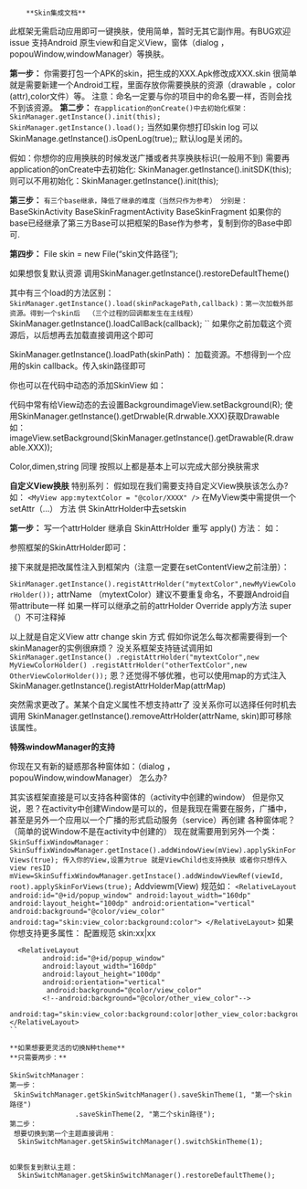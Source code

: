         **Skin集成文档**


此框架无需启动应用即可一键换肤，使用简单，暂时无其它副作用。有BUG欢迎issue
支持Android  原生view和自定义View，窗体（dialog ， popouWindow,windowManager）等换肤。


**第一步：**
你需要打包一个APK的skin，把生成的XXX.Apk修改成XXX.skin
很简单就是需要新建一个Android工程，里面存放你需要换肤的资源（drawable ，color (attr),color文件）等。
注意：命名一定要与你的项目中的命名要一样，否则会找不到该资源。
**第二步：**
``
在application的onCreate()中去初始化框架：
SkinManager.getInstance().init(this);
SkinManager.getInstance().load();
``
当然如果你想打印skin log 可以	SkinManage.getInstance().isOpenLog(true);;
默认log是关闭的。

假如：你想你的应用换肤的时候发送广播或者共享换肤标识(一般用不到)
需要再application的onCreate中去初始化:
SkinManager.getInstance().initSDK(this);
则可以不用初始化：SkinManager.getInstance().init(this);

**第三步：**
``
有三个base继承，降低了继承的难度（当然只作为参考）
分别是：
``
BaseSkinActivity
BaseSkinFragmentActivity
BaseSkinFragment
如果你的base已经继承了第三方Base可以把框架的Base作为参考，复制到你的Base中即可.

**第四步：**
File skin = new File(“skin文件路径”);

如果想恢复默认资源
调用SkinManager.getInstance().restoreDefaultTheme()

其中有三个load的方法区别：
``
SkinManager.getInstance().load(skinPackagePath,callback)：第一次加载外部资源。得到一个skin后  （三个过程的回调都发生在主线程）
``
SkinManager.getInstance().loadCallBack(callback);
``
如果你之前加载这个资源后，以后想再去加载直接调用这个即可

SkinManager.getInstance().loadPath(skinPath)：
加载资源。不想得到一个应用的skin callback。传入skin路径即可

你也可以在代码中动态的添加SkinView
如：

 代码中常有给View动态的去设置BackgroundimageView.setBackground(R);
使用SkinManager.getInstance().getDrwable(R.drwable.XXX)获取Drawable
如：
imageView.setBackground(SkinManager.getInstance().getDrawable(R.drawable.XXX));

Color,dimen,string 同理
按照以上都是基本上可以完成大部分换肤需求


**自定义View换肤**
特别系列：
假如现在我们需要支持自定义View换肤该怎么办?
如：
``
<MyView
app:mytextColor = "@color/XXXX"
/>
``
在MyView类中需提供一个setAttr（...） 方法 供 SkinAttrHolder中去setskin

**第一步：**
写一个attrHolder 继承自 SkinAttrHolder
重写 apply() 方法：
如：

参照框架的SkinAttrHolder即可：

接下来就是把改属性注入到框架内（注意一定要在setContentView之前注册）：

``
SkinManager.getInstance().registAttrHolder("mytextColor",newMyViewColorHolder());
``
attrName （mytextColor）建议不要重复命名，不要跟Android自带attribute一样
如果一样可以继承之前的attrHolder Override  apply方法   super（）不可注释掉

以上就是自定义View attr change skin 方式
假如你说怎么每次都需要得到一个skinManager的实例很麻烦？
没关系框架支持链试调用如
``
SkinManager.getInstance()
.registAttrHolder("mytextColor",new MyViewColorHolder()
.registAttrHolder("otherTextColor",new   OtherViewColorHolder());
``
恩？还觉得不够优雅，也可以使用map的方式注入
SkinManager.getInstance().registAttrHolderMap(attrMap)

突然需求更改了。某某个自定义属性不想支持attr了
没关系你可以选择任何时机去调用
SkinManager.getInstance().removeAttrHolder(attrName, skin)即可移除该属性。

**特殊windowManager的支持**


你现在又有新的疑惑那各种窗体如：（dialog ， popouWindow,windowManager）
怎么办?

其实该框架直接是可以支持各种窗体的（activity中创建的window）
但是你又说，恩？在activity中创建Window是可以的，但是我现在需要在服务，广播中，甚至是另外一个应用以一个广播的形式启动服务（service）再创建 各种窗体呢？（简单的说Window不是在activity中创建的）
现在就需要用到另外一个类：
``
SkinSuffixWindowManager：
SkinSuffixWindowManager.getInstace().addWindowView(mView).applySkinForViews(true);
传入你的View,设置为true 就是ViewChild也支持换肤
或者你只想传入view resID
mView=SkinSuffixWindowManager.getInstace().addWindowViewRef(viewId, root).applySkinForViews(true);
``
Addviewm(View)
规范如：
``
    <RelativeLayout
        android:id="@+id/popup_window"
        android:layout_width="160dp"
        android:layout_height="100dp"
        android:orientation="vertical"
         android:background="@color/view_color"
        android:tag="skin:view_color:background:color">
        </RelativeLayout>
``
如果你想支持更多属性：
配置规范  skin:xx|xx
````
  <RelativeLayout
        android:id="@+id/popup_window"
        android:layout_width="160dp"
        android:layout_height="100dp"
        android:orientation="vertical"
         android:background="@color/view_color"
 		<!--android:background="@color/other_view_color"-->

android:tag="skin:view_color:background:color|other_view_color:background:color">
</RelativeLayout>
``

**如果想要更灵活的切换N种theme**
**只需要两步：**

SkinSwitchManager：
第一步：
 SkinSwitchManager.getSkinSwitchManager().saveSkinTheme(1, "第一个skin路径")
                .saveSkinTheme(2, "第二个skin路径");
第二步：
 想要切换到第一个主题直接调用：
  SkinSwitchManager.getSkinSwitchManager().switchSkinTheme(1);


如果恢复到默认主题：
  SkinSwitchManager.getSkinSwitchManager().restoreDefaultTheme();




